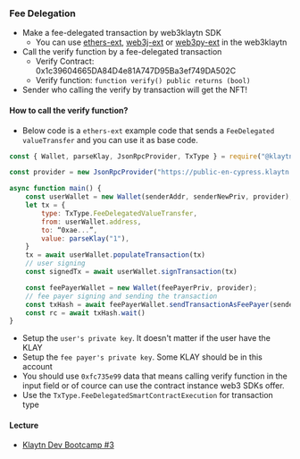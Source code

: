 ### Fee Delegation

- Make a fee-delegated transaction by web3klaytn SDK
  - You can use [ethers-ext](https://github.com/klaytn/web3klaytn/tree/dev/ethers-ext), [web3j-ext](https://github.com/klaytn/web3klaytn/tree/dev/web3j-ext) or [web3py-ext](https://github.com/klaytn/web3klaytn/tree/dev/web3py-ext) in the web3klaytn
- Call the verify function by a fee-delegated transaction
  - Verify Contract: 0x1c39604665DA84D4e81A747D95Ba3ef749DA502C
  - Verify function: ```function verify() public returns (bool)```
- Sender who calling the verify by transaction will get the NFT!

#### How to call the verify function?
- Below code is a `ethers-ext` example code that sends a `FeeDelegated valueTransfer` and you can use it as base code.
```javascript
const { Wallet, parseKlay, JsonRpcProvider, TxType } = require("@klaytn/ethers-ext");

const provider = new JsonRpcProvider("https://public-en-cypress.klaytn.net");

async function main() {
    const userWallet = new Wallet(senderAddr, senderNewPriv, provider);
    let tx = {
        type: TxType.FeeDelegatedValueTransfer,
        from: userWallet.address,
        to: “0xae...”,
        value: parseKlay("1"),
    }
    tx = await userWallet.populateTransaction(tx)
    // user signing
    const signedTx = await userWallet.signTransaction(tx)

    const feePayerWallet = new Wallet(feePayerPriv, provider);
    // fee payer signing and sending the transaction
    const txHash = await feePayerWallet.sendTransactionAsFeePayer(senderTxHashRLP);
    const rc = await txHash.wait()
}
```
- Setup the `user's private key`. It doesn't matter if the user have the KLAY
- Setup the `fee payer's private key`. Some KLAY should be in this account
- You should use `0xfc735e99` data that means calling verify function in the input field or of cource can use the contract instance web3 SDKs offer.
- Use the `TxType.FeeDelegatedSmartContractExecution` for transaction type

#### Lecture
- [Klaytn Dev Bootcamp #3](https://www.youtube.com/watch?v=NJbTWPYTpTg&list=PLmYPZbd2veWKWZGbT3kxnjRr9sJAYDiOs&index=3)